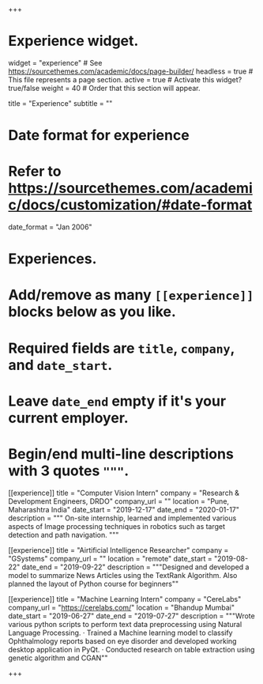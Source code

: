 +++
# Experience widget.
widget = "experience"  # See https://sourcethemes.com/academic/docs/page-builder/
headless = true  # This file represents a page section.
active = true  # Activate this widget? true/false
weight = 40  # Order that this section will appear.

title = "Experience"
subtitle = ""

# Date format for experience
#   Refer to https://sourcethemes.com/academic/docs/customization/#date-format
date_format = "Jan 2006"

# Experiences.
#   Add/remove as many `[[experience]]` blocks below as you like.
#   Required fields are `title`, `company`, and `date_start`.
#   Leave `date_end` empty if it's your current employer.
#   Begin/end multi-line descriptions with 3 quotes `"""`.
[[experience]]
  title = "Computer Vision Intern"
  company = "Research & Development Engineers, DRDO"
  company_url = ""
  location = "Pune, Maharashtra India"
  date_start = "2019-12-17"
  date_end = "2020-01-17"
  description = """
On-site internship, learned and implemented various aspects of Image processing techniques in robotics
such as target detection and path navigation.
  """

[[experience]]
  title = "Airtificial Intelligence Researcher"
  company = "GSystems"
  company_url = ""
  location = "remote"
  date_start = "2019-08-22"
  date_end = "2019-09-22"
  description = """Designed and developed a model to summarize News Articles using the TextRank Algorithm.
Also planned the layout of Python course for beginners""

[[experience]]
  title = "Machine Learning Intern"
  company = "CereLabs"
  company_url = "https://cerelabs.com/"
  location = "Bhandup Mumbai"
  date_start = "2019-06-27"
  date_end = "2019-07-27"
  description = """Wrote various python scripts to perform text data preprocessing using Natural Language Processing.
· Trained a Machine learning model to classify Ophthalmology reports based on eye disorder and developed working desktop application in PyQt.
· Conducted research on table extraction using genetic algorithm and CGAN""

+++
